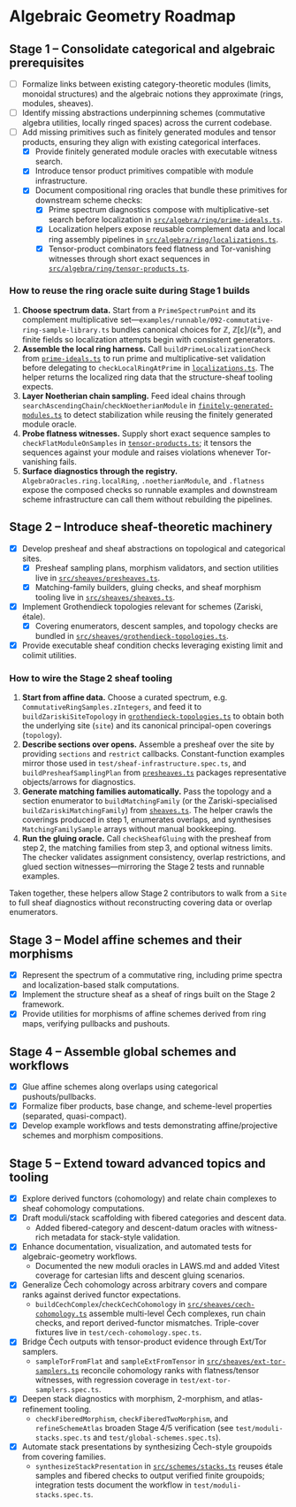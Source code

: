 # Algebraic Geometry Roadmap

## Stage 1 – Consolidate categorical and algebraic prerequisites
- [ ] Formalize links between existing category-theoretic modules (limits, monoidal structures) and the algebraic notions they approximate (rings, modules, sheaves).
- [ ] Identify missing abstractions underpinning schemes (commutative algebra utilities, locally ringed spaces) across the current codebase.
- [ ] Add missing primitives such as finitely generated modules and tensor products, ensuring they align with existing categorical interfaces.
  - [x] Provide finitely generated module oracles with executable witness search.
  - [x] Introduce tensor product primitives compatible with module infrastructure.
  - [x] Document compositional ring oracles that bundle these primitives for downstream scheme checks:
    - [x] Prime spectrum diagnostics compose with multiplicative-set search before localization in [`src/algebra/ring/prime-ideals.ts`](../src/algebra/ring/prime-ideals.ts).
    - [x] Localization helpers expose reusable complement data and local ring assembly pipelines in [`src/algebra/ring/localizations.ts`](../src/algebra/ring/localizations.ts).
    - [x] Tensor-product combinators feed flatness and Tor-vanishing witnesses through short exact sequences in [`src/algebra/ring/tensor-products.ts`](../src/algebra/ring/tensor-products.ts).

<a id="ring-oracle-how-to"></a>

### How to reuse the ring oracle suite during Stage 1 builds

1. **Choose spectrum data.** Start from a `PrimeSpectrumPoint` and its complement multiplicative set—`examples/runnable/092-commutative-ring-sample-library.ts` bundles canonical choices for ℤ, ℤ[ε]/(ε²), and finite fields so localization attempts begin with consistent generators.
2. **Assemble the local ring harness.** Call `buildPrimeLocalizationCheck` from [`prime-ideals.ts`](../src/algebra/ring/prime-ideals.ts) to run prime and multiplicative-set validation before delegating to `checkLocalRingAtPrime` in [`localizations.ts`](../src/algebra/ring/localizations.ts). The helper returns the localized ring data that the structure-sheaf tooling expects.
3. **Layer Noetherian chain sampling.** Feed ideal chains through `searchAscendingChain`/`checkNoetherianModule` in [`finitely-generated-modules.ts`](../src/algebra/ring/finitely-generated-modules.ts) to detect stabilization while reusing the finitely generated module oracle.
4. **Probe flatness witnesses.** Supply short exact sequence samples to `checkFlatModuleOnSamples` in [`tensor-products.ts`](../src/algebra/ring/tensor-products.ts); it tensors the sequences against your module and raises violations whenever Tor-vanishing fails.
5. **Surface diagnostics through the registry.** `AlgebraOracles.ring.localRing`, `.noetherianModule`, and `.flatness` expose the composed checks so runnable examples and downstream scheme infrastructure can call them without rebuilding the pipelines.

## Stage 2 – Introduce sheaf-theoretic machinery
- [x] Develop presheaf and sheaf abstractions on topological and categorical sites.
  - [x] Presheaf sampling plans, morphism validators, and section utilities live in [`src/sheaves/presheaves.ts`](../src/sheaves/presheaves.ts).
  - [x] Matching-family builders, gluing checks, and sheaf morphism tooling live in [`src/sheaves/sheaves.ts`](../src/sheaves/sheaves.ts).
- [x] Implement Grothendieck topologies relevant for schemes (Zariski, étale).
  - [x] Covering enumerators, descent samples, and topology checks are bundled in [`src/sheaves/grothendieck-topologies.ts`](../src/sheaves/grothendieck-topologies.ts).
- [x] Provide executable sheaf condition checks leveraging existing limit and colimit utilities.

<a id="sheaf-tooling-how-to"></a>

### How to wire the Stage 2 sheaf tooling

1. **Start from affine data.** Choose a curated spectrum, e.g. `CommutativeRingSamples.zIntegers`, and feed it to `buildZariskiSiteTopology` in [`grothendieck-topologies.ts`](../src/sheaves/grothendieck-topologies.ts) to obtain both the underlying site (`site`) and its canonical principal-open coverings (`topology`).
2. **Describe sections over opens.** Assemble a presheaf over the site by providing `sections` and `restrict` callbacks. Constant-function examples mirror those used in `test/sheaf-infrastructure.spec.ts`, and `buildPresheafSamplingPlan` from [`presheaves.ts`](../src/sheaves/presheaves.ts) packages representative objects/arrows for diagnostics.
3. **Generate matching families automatically.** Pass the topology and a section enumerator to `buildMatchingFamily` (or the Zariski-specialised `buildZariskiMatchingFamily`) from [`sheaves.ts`](../src/sheaves/sheaves.ts). The helper crawls the coverings produced in step 1, enumerates overlaps, and synthesises `MatchingFamilySample` arrays without manual bookkeeping.
4. **Run the gluing oracle.** Call `checkSheafGluing` with the presheaf from step 2, the matching families from step 3, and optional witness limits. The checker validates assignment consistency, overlap restrictions, and glued section witnesses—mirroring the Stage 2 tests and runnable examples.

Taken together, these helpers allow Stage 2 contributors to walk from a `Site` to full sheaf diagnostics without reconstructing covering data or overlap enumerators.

## Stage 3 – Model affine schemes and their morphisms
- [x] Represent the spectrum of a commutative ring, including prime spectra and localization-based stalk computations.
- [x] Implement the structure sheaf as a sheaf of rings built on the Stage 2 framework.
- [x] Provide utilities for morphisms of affine schemes derived from ring maps, verifying pullbacks and pushouts.

## Stage 4 – Assemble global schemes and workflows
- [x] Glue affine schemes along overlaps using categorical pushouts/pullbacks.
- [x] Formalize fiber products, base change, and scheme-level properties (separated, quasi-compact).
- [x] Develop example workflows and tests demonstrating affine/projective schemes and morphism compositions.

## Stage 5 – Extend toward advanced topics and tooling
- [x] Explore derived functors (cohomology) and relate chain complexes to sheaf cohomology computations.
- [x] Draft moduli/stack scaffolding with fibered categories and descent data.
  - Added fibered-category and descent-datum oracles with witness-rich metadata for stack-style validation.
- [x] Enhance documentation, visualization, and automated tests for algebraic-geometry workflows.
  - Documented the new moduli oracles in LAWS.md and added Vitest coverage for cartesian lifts and descent gluing scenarios.
- [x] Generalize Čech cohomology across arbitrary covers and compare ranks against derived functor expectations.
  - `buildCechComplex`/`checkCechCohomology` in [`src/sheaves/cech-cohomology.ts`](../src/sheaves/cech-cohomology.ts) assemble multi-level Čech complexes, run chain checks, and report derived-functor mismatches. Triple-cover fixtures live in `test/cech-cohomology.spec.ts`.
- [x] Bridge Čech outputs with tensor-product evidence through Ext/Tor samplers.
  - `sampleTorFromFlat` and `sampleExtFromTensor` in [`src/sheaves/ext-tor-samplers.ts`](../src/sheaves/ext-tor-samplers.ts) reconcile cohomology ranks with flatness/tensor witnesses, with regression coverage in `test/ext-tor-samplers.spec.ts`.
- [x] Deepen stack diagnostics with morphism, 2-morphism, and atlas-refinement tooling.
  - `checkFiberedMorphism`, `checkFiberedTwoMorphism`, and `refineSchemeAtlas` broaden Stage 4/5 verification (see `test/moduli-stacks.spec.ts` and `test/global-schemes.spec.ts`).
- [x] Automate stack presentations by synthesizing Čech-style groupoids from covering families.
  - `synthesizeStackPresentation` in [`src/schemes/stacks.ts`](../src/schemes/stacks.ts) reuses étale samples and fibered checks to output verified finite groupoids; integration tests document the workflow in `test/moduli-stacks.spec.ts`.
